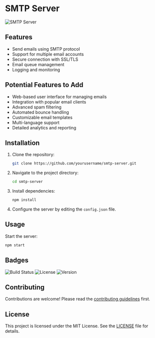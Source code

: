 # SMTP Server

![SMTP Server](https://example.com/image.png)

## Features

- Send emails using SMTP protocol
- Support for multiple email accounts
- Secure connection with SSL/TLS
- Email queue management
- Logging and monitoring

## Potential Features to Add

- Web-based user interface for managing emails
- Integration with popular email clients
- Advanced spam filtering
- Automated bounce handling
- Customizable email templates
- Multi-language support
- Detailed analytics and reporting

## Installation

1. Clone the repository:
   ```sh
   git clone https://github.com/yourusername/smtp-server.git
   ```
2. Navigate to the project directory:
   ```sh
   cd smtp-server
   ```
3. Install dependencies:
   ```sh
   npm install
   ```
4. Configure the server by editing the `config.json` file.

## Usage

Start the server:

```sh
npm start
```

## Badges

![Build Status](https://img.shields.io/github/workflow/status/yourusername/smtp-server/CI)
![License](https://img.shields.io/github/license/yourusername/smtp-server)
![Version](https://img.shields.io/github/package-json/v/yourusername/smtp-server)

## Contributing

Contributions are welcome! Please read the [contributing guidelines](CONTRIBUTING.md) first.

## License

This project is licensed under the MIT License. See the [LICENSE](LICENSE) file for details.
